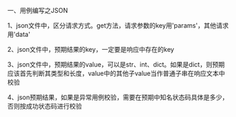 一、用例编写之JSON

1、json文件中，区分请求方式。get方法，请求参数的key用'params'，其他请求用'data'

2、json文件中，预期结果的key，一定要是响应中存在的key

3、json文件中，预期结果的value，可以是str、int、dict。如果是dict，则预期应该首先判断其类型和长度，value中的其他子value当作普通子串在响应文本中校验

4、json预期结果，如果是异常用例校验，需要在预期中知名状态码具体是多少，否则按成功状态码进行校验
